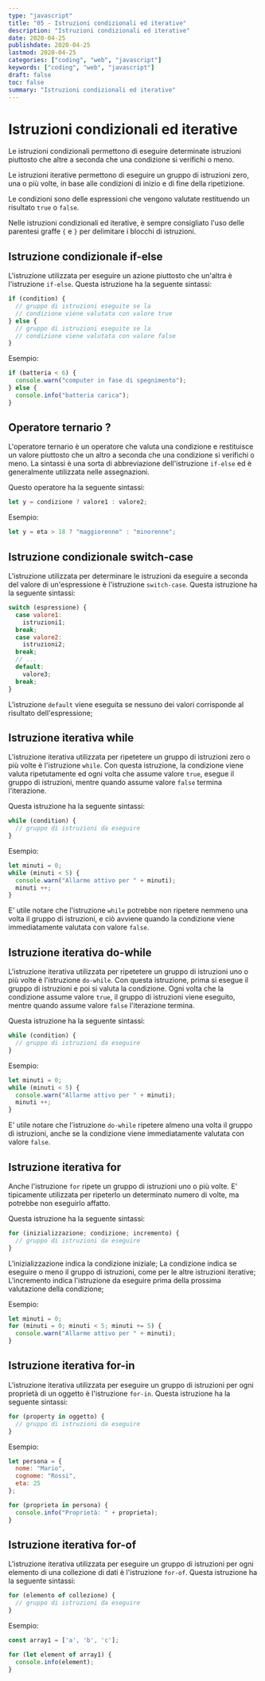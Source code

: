 ```yaml
---
type: "javascript"
title: "05 - Istruzioni condizionali ed iterative"
description: "Istruzioni condizionali ed iterative"
date: 2020-04-25
publishdate: 2020-04-25
lastmod: 2020-04-25
categories: ["coding", "web", "javascript"]
keywords: ["coding", "web", "javascript"]
draft: false
toc: false
summary: "Istruzioni condizionali ed iterative"
---
```


# Istruzioni condizionali ed iterative

Le istruzioni condizionali permettono di eseguire determinate istruzioni piuttosto che altre a seconda che una condizione si verifichi o meno.

Le istruzioni iterative permettono di eseguire un gruppo di istruzioni zero, una o più volte, in base alle condizioni di inizio e di fine della ripetizione.

Le condizioni sono delle espressioni che vengono valutate restituendo un risultato ``true`` o ``false``.

Nelle istruzioni condizionali ed iterative, è sempre consigliato l'uso delle parentesi graffe ``{`` e ``}`` per delimitare i blocchi di istruzioni.

## Istruzione condizionale if-else

L'istruzione utilizzata per eseguire un azione piuttosto che un'altra è l'istruzione ``if-else``. Questa istruzione ha la seguente sintassi:

```javascript
if (condition) {
  // gruppo di istruzioni eseguite se la 
  // condizione viene valutata con valore true
} else {
  // gruppo di istruzioni eseguite se la 
  // condizione viene valutata con valore false
}
```

Esempio:

```javascript
if (batteria < 6) {
  console.warn("computer in fase di spegnimento");
} else {
  console.info("batteria carica");
}
```

## Operatore ternario ?

L'operatore ternario è un operatore che valuta una condizione e restituisce un valore piuttosto che un altro a seconda che una condizione si verifichi o meno. La sintassi è una sorta di abbreviazione dell'istruzione ``if-else`` ed è generalmente utilizzata nelle assegnazioni.

Questo operatore ha la seguente sintassi:

```javascript
let y = condizione ? valore1 : valore2;
```

Esempio:

```javascript
let y = eta > 18 ? "maggiorenne" : "minorenne";
```

## Istruzione condizionale switch-case

L'istruzione utilizzata per determinare le istruzioni da eseguire a seconda del valore di un'espressione è l'istruzione ``switch-case``. Questa istruzione ha la seguente sintassi:

```javascript
switch (espressione) {
  case valore1:
    istruzioni1;
  break;
  case valore2:
    istruzioni2;
  break;
  // ...
  default:
    valore3;
  break;
}
```

L'istruzione ``default`` viene eseguita se nessuno dei valori corrisponde al risultato dell'espressione;

## Istruzione iterativa while

L'istruzione iterativa utilizzata per ripetetere un gruppo di istruzioni zero o più volte è l'istruzione ``while``. Con questa istruzione, la condizione viene valuta ripetutamente ed ogni volta che assume valore ``true``, esegue il gruppo di istruzioni, mentre quando assume valore ``false`` termina l'iterazione.

Questa istruzione ha la seguente sintassi:

```javascript
while (condition) {
  // gruppo di istruzioni da eseguire
}
```

Esempio:

```javascript
let minuti = 0;
while (minuti < 5) {
  console.warn("Allarme attivo per " + minuti);
  minuti ++;
}
```

E' utile notare che l'istruzione ``while`` potrebbe non ripetere nemmeno una volta il gruppo di istruzioni, e ciò avviene quando la condizione viene immediatamente valutata con valore ``false``.

## Istruzione iterativa do-while

L'istruzione iterativa utilizzata per ripetetere un gruppo di istruzioni uno o più volte è l'istruzione ``do-while``. Con questa istruzione, prima si esegue il gruppo di istruzioni e poi si valuta la condizione. Ogni volta che la condizione assume valore ``true``, il gruppo di istruzioni viene eseguito, mentre quando assume valore ``false`` l'iterazione termina.

Questa istruzione ha la seguente sintassi:

```javascript
while (condition) {
  // gruppo di istruzioni da eseguire
}
```

Esempio:

```javascript
let minuti = 0;
while (minuti < 5) {
  console.warn("Allarme attivo per " + minuti);
  minuti ++;
}
```

E' utile notare che l'istruzione ``do-while`` ripetere almeno una volta il gruppo di istruzioni, anche se la condizione viene immediatamente valutata con valore ``false``.

## Istruzione iterativa for

Anche l'istruzione ``for`` ripete un gruppo di istruzioni uno o più volte. E' tipicamente utilizzata per ripeterlo un determinato numero di volte, ma potrebbe non eseguirlo affatto.

Questa istruzione ha la seguente sintassi:

```javascript
for (inizializzazione; condizione; incremento) {
  // gruppo di istruzioni da eseguire
}
```

L'inizializzazione indica la condizione iniziale;
La condizione indica se eseguire o meno il gruppo di istruzioni, come per le altre istruzioni iterative;
L'incremento indica l'istruzione da eseguire prima della prossima valutazione della condizione;

Esempio:

```javascript
let minuti = 0;
for (minuti = 0; minuti < 5; minuti += 5) {
  console.warn("Allarme attivo per " + minuti);
}
```

## Istruzione iterativa for-in

L'istruzione iterativa utilizzata per eseguire un gruppo di istruzioni per ogni proprietà di un oggetto è l'istruzione ``for-in``. Questa istruzione ha la seguente sintassi:

```javascript
for (property in oggetto) {
  // gruppo di istruzioni da eseguire
}
```

Esempio:

```javascript
let persona = {
  nome: "Mario",
  cognome: "Rossi",
  eta: 25
};

for (proprieta in persona) {
  console.info("Proprietà: " + proprieta);
}
```

## Istruzione iterativa for-of

L'istruzione iterativa utilizzata per eseguire un gruppo di istruzioni per ogni elemento di una collezione di dati è l'istruzione ``for-of``. Questa istruzione ha la seguente sintassi:

```javascript
for (elemento of collezione) {
  // gruppo di istruzioni da eseguire
}
```

Esempio:

```javascript
const array1 = ['a', 'b', 'c'];

for (let element of array1) {
  console.info(element);
}
```
